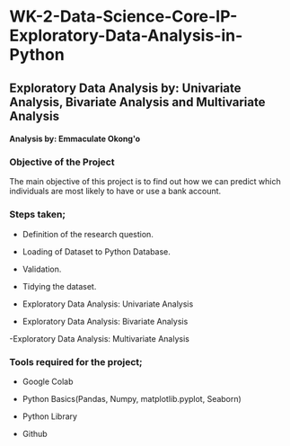 # WK-2-Data-Science-Core-IP-Exploratory-Data-Analysis-in-Python
## Exploratory Data Analysis by: Univariate Analysis, Bivariate Analysis and Multivariate Analysis
#### Analysis by: Emmaculate Okong'o

### Objective of the Project

The main objective of this project is to find out how we can predict which individuals are most likely to have or use a bank account.

### Steps taken;

- Definition of the research question.

- Loading of Dataset to Python Database.

- Validation.

- Tidying the dataset.

- Exploratory Data Analysis: Univariate Analysis

- Exploratory Data Analysis: Bivariate Analysis

-Exploratory Data Analysis: Multivariate Analysis

### Tools required for the project;

- Google Colab

- Python Basics(Pandas, Numpy, matplotlib.pyplot, Seaborn)

- Python Library

- Github

